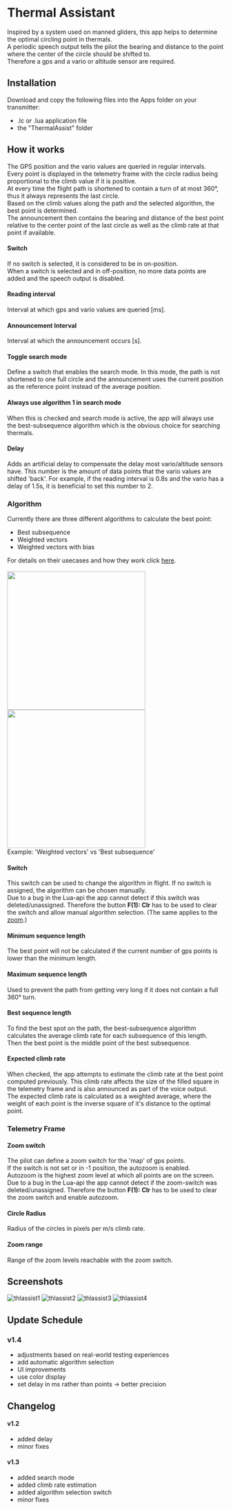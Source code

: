 # Thermal Assistant
Inspired by a system used on manned gliders, this app helps to determine the optimal circling point in thermals.\
A periodic speech output tells the pilot the bearing and distance to the point where the center of the circle should be shifted to.\
Therefore a gps and a vario or altitude sensor are required.

## Installation
Download and copy the following files into the Apps folder on your transmitter:
- .lc or .lua application file
- the "ThermalAssist" folder

## How it works
The GPS position and the vario values are queried in regular intervals.\
Every point is displayed in the telemetry frame with the circle radius being proportional to the climb value if it is positive.\
At every time the flight path is shortened to contain a turn of at most 360°, thus it always represents the last circle.\
Based on the climb values along the path and the selected algorithm, the best point is determined.\
The announcement then contains the bearing and distance of the best point relative to the center point of the last circle as well as the climb rate at that point if available.

#### Switch
If no switch is selected, it is considered to be in on-position.\
When a switch is selected and in off-position, no more data points are added and the speech output is disabled.

#### Reading interval
Interval at which gps and vario values are queried [ms].

#### Announcement Interval
Interval at which the announcement occurs [s].

#### Toggle search mode
Define a switch that enables the search mode. In this mode, the path is not shortened to one full circle and the announcement uses the current position as the reference point instead of the average position.

#### Always use algorithm 1 in search mode
When this is checked and search mode is active, the app will always use the best-subsequence algorithm which is the obvious choice for searching thermals.

#### Delay
Adds an artificial delay to compensate the delay most vario/altitude sensors have. This number is the amount of data points that the vario values are shifted 'back'. For example, if the reading interval is 0.8s and the vario has a delay of 1.5s, it is beneficial to set this number to 2.

### Algorithm
Currently there are three different algorithms to calculate the best point:
- Best subsequence
- Weighted vectors
- Weighted vectors with bias

For details on their usecases and how they work click [here](doc/algorithms.md).\
\
<img src="https://user-images.githubusercontent.com/57962936/115938774-0a530b00-a49c-11eb-8f15-e7ce81d31ad9.png" width=320/>
<img src="https://user-images.githubusercontent.com/57962936/115938776-0aeba180-a49c-11eb-8280-065e14868b05.png" width=320/>\
Example: 'Weighted vectors' vs 'Best subsequence'

#### Switch
This switch can be used to change the algorithm in flight. If no switch is assigned, the algorithm can be chosen manually.\
Due to a bug in the Lua-api the app cannot detect if this switch was deleted/unassigned. Therefore the button **F(1): Clr** has to be used to clear the switch and allow manual algorithm selection. (The same applies to the [zoom](#zoom-switch).)

#### Minimum sequence length
The best point will not be calculated if the current number of gps points is lower than the minimum length.

#### Maximum sequence length
Used to prevent the path from getting very long if it does not contain a full 360° turn.

#### Best sequence length
To find the best spot on the path, the best-subsequence algorithm calculates the average climb rate for each subsequence of this length.\
Then the best point is the middle point of the best subsequence.

#### Expected climb rate
When checked, the app attempts to estimate the climb rate at the best point computed previously. This climb rate affects the size of the filled square in the telemetry frame and is also announced as part of the voice output.\
The expected climb rate is calculated as a weighted average, where the weight of each point is the inverse square of it's distance to the optimal point.

### Telemetry Frame
#### Zoom switch
The pilot can define a zoom switch for the 'map' of gps points.\
If the switch is not set or in -1 position, the autozoom is enabled.\
Autozoom is the highest zoom level at which all points are on the screen.\
Due to a bug in the Lua-api the app cannot detect if the zoom-switch was deleted/unassigned. Therefore the button **F(1): Clr** has to be used to clear the zoom switch and enable autozoom.

#### Circle Radius
Radius of the circles in pixels per m/s climb rate.

#### Zoom range
Range of the zoom levels reachable with the zoom switch.

## Screenshots
![thlassist1](https://user-images.githubusercontent.com/57962936/115938866-54d48780-a49c-11eb-91b7-37d76e940edf.png)
![thlassist2](https://user-images.githubusercontent.com/57962936/115938868-54d48780-a49c-11eb-8dfe-5ff7394d361c.png)
![thlassist3](https://user-images.githubusercontent.com/57962936/115938869-556d1e00-a49c-11eb-8d86-7a65c01fd653.png)
![thlassist4](https://user-images.githubusercontent.com/57962936/115938870-5605b480-a49c-11eb-9556-95f6e681dc5b.png)

## Update Schedule
### v1.4
- adjustments based on real-world testing experiences
- add automatic algorithm selection
- UI improvements
- use color display
- set delay in ms rather than points -> better precision

## Changelog
#### v1.2
- added delay
- minor fixes
#### v1.3
- added search mode
- added climb rate estimation
- added algorithm selection switch
- minor fixes
